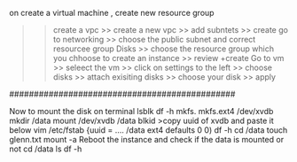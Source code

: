 on create a virtual machine , create new resource group 
>> create a vpc >> create a new vpc >> add subntets >> create
>> go to networking  >> choose the public subnet and correct resourcee group
>> Disks >> choose the resource group which you chhoose to create an instance >> review +create
>> Go to vm >> seleect the vm >> click on settings to the left >> choose disks >> attach exisiting disks >> choose your disk >> apply

##############################################

Now to mount the disk on terminal
lsblk
df -h
mkfs. <tab> <tab>
mkfs.ext4 /dev/xvdb
mkdir /data
mount /dev/xvdb /data
blkid >copy uuid of xvdb and paste it below 
vim /etc/fstab {uuid = …. /data ext4 defaults 0 0)
df -h
cd /data
touch glenn.txt
mount -a
Reboot the instance and check if the data is mounted or not 
cd /data
ls
df -h
